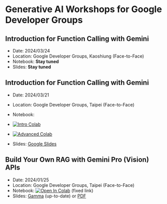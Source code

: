 # Generative AI Workshops for Google Developer Groups

## Introduction for Function Calling with Gemini
- Date: 2024/03/24
- Location: Google Developer Groups, Kaoshiung (Face-to-Face)
- Notebook: **Stay tuned**
- Slides: **Stay tuned**


## Introduction for Function Calling with Gemini
- Date: 2024/03/21
- Location: Google Developer Groups, Taipei (Face-to-Face)
- Notebook: 
 - <a target="_blank" href="https://colab.research.google.com/github/jimmyliao/genai-gdg/blob/main/gemini/function-calling/intro_function_calling.ipynb"><img src="https://colab.research.google.com/assets/colab-badge.svg" alt="Intro Colab"/></a>
 - <a target="_blank" href="https://colab.research.google.com/github/jimmyliao/genai-gdg/blob/main/gemini/function-calling/function_calling_rest.ipynb"><img src="https://colab.research.google.com/assets/colab-badge.svg" alt="Advanced Colab"/></a>

- Slides: <a href="https://docs.google.com/presentation/d/1O4CzfzSwlBPCEITtW8UdE-9cgbZ0pk8V7yxmHRYpadw/edit?usp=sharing" target="_blank">Google Slides</a>


## Build Your Own RAG with Gemini Pro (Vision) APIs
- Date: 2024/01/25
- Location: Google Developer Groups, Taipei (Face-to-Face)
- Notebook: <a target="_blank" href="https://colab.research.google.com/github/jimmyliao/genai-gdg/blob/main/gemini/rag-intro/gemini-lmm.ipynb"><img src="https://colab.research.google.com/assets/colab-badge.svg" alt="Open In Colab"/></a> (fixed link)
- Slides: [Gamma](https://gamma.app/public/GeminiWorkshop-RAG-g0zr4kokl6uragh) (up-to-date) or [PDF](https://github.com/jimmyliao/genai-gdg/blob/main/slides/GeminiWorkshop-GDG-TPE-20240125.pdf)
